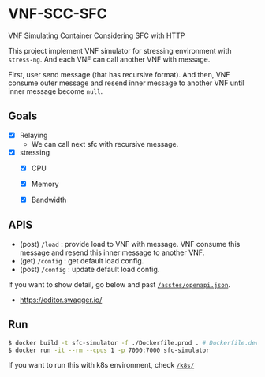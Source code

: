 # VNF-SCC-SFC

VNF Simulating Container Considering SFC with HTTP

This project implement VNF simulator for stressing environment with `stress-ng`.
And each VNF can call another VNF with message.

First, user send message (that has recursive format).
And then, VNF consume outer message and resend inner message to another VNF until inner message become `null`.

## Goals

- [x] Relaying
  - We can call next sfc with recursive message.
- [x] stressing
  - [x] CPU
  - [x] Memory
  - [x] Bandwidth


## APIS

- (post) `/load` : provide load to VNF with message. VNF consume this message and resend this inner message to another VNF.
- (get) `/config` : get default load config.
- (post) `/config` : update default load config.

If you want to show detail, go below and past [`/asstes/openapi.json`](/assets/openapi.json).

- https://editor.swagger.io/

## Run

```bash
$ docker build -t sfc-simulator -f ./Dockerfile.prod . # Dockerfile.dev only has an additional --reload tag when run.
$ docker run -it --rm --cpus 1 -p 7000:7000 sfc-simulator
```

If you want to run this with k8s environment, check [`/k8s/`](/k8s/)

